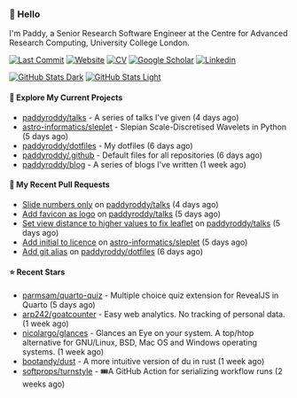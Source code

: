 ### 👋 Hello

I'm Paddy, a Senior Research Software Engineer at the Centre for Advanced
Research Computing, University College London.

[![Last Commit](https://img.shields.io/github/last-commit/paddyroddy/paddyroddy/main?label=updated)](https://github.com/paddyroddy)
[![Website](https://img.shields.io/badge/GitHub%20Pages-222?logo=githubpages&logoColor=fff&style=for-the-badge&style=flat)](https://paddyroddy.github.io)
[![CV](https://img.shields.io/badge/CV-PDF-pink.svg)](https://paddyroddy.github.io/cv)
[![Google Scholar](https://img.shields.io/badge/Google%20Scholar-4285F4?logo=googlescholar&logoColor=fff&style=for-the-badge&style=flat)](https://scholar.google.com/citations?user=OFigHUwAAAAJ)
[![Linkedin](https://img.shields.io/badge/LinkedIn-0A66C2?logo=linkedin&logoColor=fff&style=for-the-badge&style=flat)](https://www.linkedin.com/in/patrickjamesroddy)

[![GitHub Stats Dark](https://github-readme-stats-paddyroddy.vercel.app/api?username=paddyroddy&disable_animations=true&hide_border=true&hide_title=true&include_all_commits=true&rank_icon=github&show=prs_merged,reviews&show_icons=true&theme=tokyonight)](https://github.com/paddyroddy/paddyroddy#gh-dark-mode-only)
[![GitHub Stats Light](https://github-readme-stats-paddyroddy.vercel.app/api?username=paddyroddy&disable_animations=true&hide_border=true&hide_title=true&include_all_commits=true&rank_icon=github&show=prs_merged,reviews&show_icons=true&theme=default)](https://github.com/paddyroddy/paddyroddy#gh-light-mode-only)

#### 👷 Explore My Current Projects

- [paddyroddy/talks](https://github.com/paddyroddy/talks) - A series of talks I&#39;ve given
  (4 days ago)
- [astro-informatics/sleplet](https://github.com/astro-informatics/sleplet) - Slepian Scale-Discretised Wavelets in Python
  (5 days ago)
- [paddyroddy/dotfiles](https://github.com/paddyroddy/dotfiles) - My dotfiles
  (6 days ago)
- [paddyroddy/.github](https://github.com/paddyroddy/.github) - Default files for all repositories
  (6 days ago)
- [paddyroddy/blog](https://github.com/paddyroddy/blog) - A series of blogs I&#39;ve written
  (1 week ago)

#### 🔨 My Recent Pull Requests

- [Slide numbers only](https://github.com/paddyroddy/talks/pull/121) on [paddyroddy/talks](https://github.com/paddyroddy/talks)
  (4 days ago)
- [Add favicon as logo](https://github.com/paddyroddy/talks/pull/120) on [paddyroddy/talks](https://github.com/paddyroddy/talks)
  (5 days ago)
- [Set view distance to higher values to fix leaflet](https://github.com/paddyroddy/talks/pull/119) on [paddyroddy/talks](https://github.com/paddyroddy/talks)
  (5 days ago)
- [Add initial to licence](https://github.com/astro-informatics/sleplet/pull/468) on [astro-informatics/sleplet](https://github.com/astro-informatics/sleplet)
  (5 days ago)
- [Add git alias](https://github.com/paddyroddy/dotfiles/pull/102) on [paddyroddy/dotfiles](https://github.com/paddyroddy/dotfiles)
  (6 days ago)

#### ⭐ Recent Stars

- [parmsam/quarto-quiz](https://github.com/parmsam/quarto-quiz) - Multiple choice quiz extension for RevealJS in Quarto
  (5 days ago)
- [arp242/goatcounter](https://github.com/arp242/goatcounter) - Easy web analytics. No tracking of personal data.
  (1 week ago)
- [nicolargo/glances](https://github.com/nicolargo/glances) - Glances an Eye on your system. A top/htop alternative for GNU/Linux, BSD, Mac OS and Windows operating systems.
  (1 week ago)
- [bootandy/dust](https://github.com/bootandy/dust) - A more intuitive version of du in rust
  (1 week ago)
- [softprops/turnstyle](https://github.com/softprops/turnstyle) - 🎟️A GitHub Action for serializing workflow runs
  (2 weeks ago)
